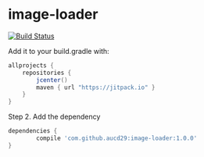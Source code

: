 # image-loader
[![Build Status](https://travis-ci.org/aucd29/image-loader.svg?branch=master)](https://travis-ci.org/aucd29/image-loader)

Add it to your build.gradle with:
```gradle
allprojects {
    repositories {
        jcenter()
        maven { url "https://jitpack.io" }
    }
}
```

Step 2. Add the dependency

```gradle
dependencies {
	    compile 'com.github.aucd29:image-loader:1.0.0'
}
```
